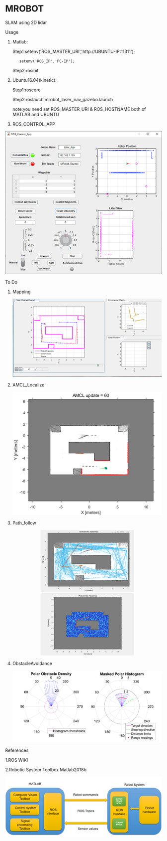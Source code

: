 # MROBOT 
SLAM using 2D lidar 

Usage

1. Matlab:

	Step1:setenv('ROS_MASTER_URI','http://UBUNTU-IP:11311');
	
	      setenv('ROS_IP','PC-IP');
	      
	Step2:rosinit

2. Ubuntu16.04(kinetic):

	Step1:roscore
	
	Step2:roslauch mrobot_laser_nav_gazebo.launch
	
	note:you need set ROS_MASTER_URI & ROS_HOSTNAME  both of MATLAB and UBUNTU

3. ROS_CONTROL_APP

![MATLAB_ROS_APP](https://github.com/lei01cao/MROBOT/blob/master/img/MATLAB_ROS_APP.png)

To Do

1. Mapping

	![MAPPING](https://github.com/lei01cao/MROBOT/blob/master/img/mapping.png)
2. AMCL_Localize

	![AMCL](https://github.com/lei01cao/MROBOT/blob/master/img/AMCL.png)
3. Path_follow

	<center class="half">
    <img src="https://github.com/lei01cao/MROBOT/blob/master/img/prm-500.png" title="PRM-500" height="200" width="300">
    <img src="https://github.com/lei01cao/MROBOT/blob/master/img/prm-5000.png" title="PRM-5000" height="200" width="300">
	</center>
	<!-- ![PRM](https://github.com/lei01cao/MROBOT/blob/master/img/prm.png) -->
4. ObstacleAvoidance

	![VFH](https://github.com/lei01cao/MROBOT/blob/master/img/vfh.png)

References 

1.ROS WIKI 

2.Robotic System Toolbox Matlab2018b

![MATLAB_ROS](https://github.com/lei01cao/MROBOT/blob/master/img/matlab-ros.png)
